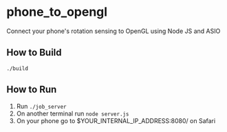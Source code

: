 # phone_to_opengl
Connect your phone's rotation sensing to OpenGL using Node JS and ASIO

## How to Build
`./build`

## How to Run
1. Run `./job_server`
2. On another terminal run `node server.js`
3. On your phone go to $YOUR_INTERNAL_IP_ADDRESS:8080/ on Safari

